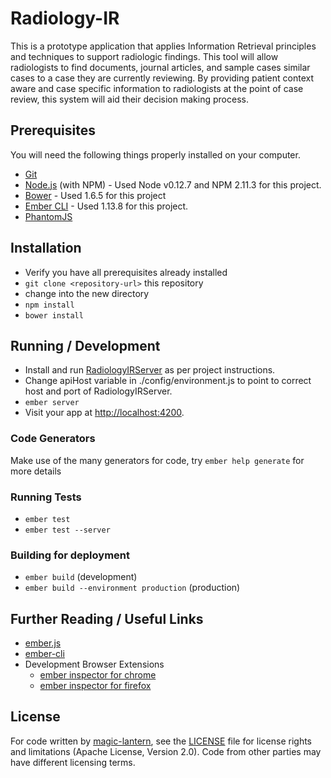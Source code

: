 # Radiology-IR

 This is a prototype application that applies Information Retrieval principles and techniques to support radiologic findings. This tool will allow radiologists to find documents, journal articles, and sample cases similar cases to a case they are currently reviewing. By providing patient context aware and case specific information to radiologists at the point of case review, this system will aid their decision making process.

## Prerequisites

You will need the following things properly installed on your computer.

* [Git](http://git-scm.com/)
* [Node.js](http://nodejs.org/) (with NPM) - Used Node v0.12.7 and NPM 2.11.3 for this project.
* [Bower](http://bower.io/) - Used 1.6.5 for this project
* [Ember CLI](http://www.ember-cli.com/) - Used 1.13.8 for this project.
* [PhantomJS](http://phantomjs.org/)

## Installation

* Verify you have all prerequisites already installed
* `git clone <repository-url>` this repository
* change into the new directory
* `npm install`
* `bower install`

## Running / Development

* Install and run [RadiologyIRServer](https://github.com/magic-lantern/RadiologyIRServer) as per project instructions.
* Change apiHost variable in ./config/environment.js to point to correct host and port of RadiologyIRServer.
* `ember server`
* Visit your app at [http://localhost:4200](http://localhost:4200).

### Code Generators

Make use of the many generators for code, try `ember help generate` for more details

### Running Tests

* `ember test`
* `ember test --server`

### Building for deployment

* `ember build` (development)
* `ember build --environment production` (production)

## Further Reading / Useful Links

* [ember.js](http://emberjs.com/)
* [ember-cli](http://www.ember-cli.com/)
* Development Browser Extensions
  * [ember inspector for chrome](https://chrome.google.com/webstore/detail/ember-inspector/bmdblncegkenkacieihfhpjfppoconhi)
  * [ember inspector for firefox](https://addons.mozilla.org/en-US/firefox/addon/ember-inspector/)

## License

For code written by [magic-lantern](https://github.com/magic-lantern), see the [LICENSE](LICENSE.md) file for license rights and limitations (Apache License, Version 2.0).
Code from other parties may have different licensing terms.
